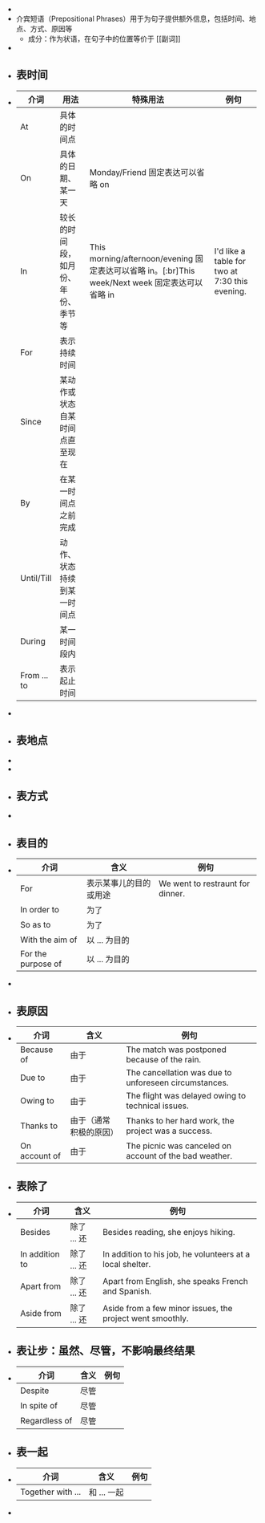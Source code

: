 -
- 介宾短语（Prepositional Phrases）用于为句子提供额外信息，包括时间、地点、方式、原因等
	- 成分：作为状语，在句子中的位置等价于 [[副词]]
-
- ## 表时间
- |介词|用法|特殊用法|例句|
  |--|--|--|--|
  |At|具体的时间点|||
  |On|具体的日期、某一天|Monday/Friend 固定表达可以省略 on||
  |In|较长的时间段，如月份、年份、季节等|This morning/afternoon/evening 固定表达可以省略 in。[:br]This week/Next week 固定表达可以省略 in|I'd like a table for two at 7:30 this evening.|
  |For|表示持续时间|||
  |Since|某动作或状态自某时间点直至现在|||
  |By|在某一时间点之前完成|||
  |Until/Till|动作、状态持续到某一时间点|||
  |During|某一时间段内|||
  |From ... to|表示起止时间|||
-
- ## 表地点
-
-
- ## 表方式
-
- ## 表目的
- |介词|含义|例句|
  |--|--|--|
  |For|表示某事儿的目的或用途|We went to restraunt for dinner.|
  |In order to|为了||
  |So as to|为了||
  |With the aim of|以 ... 为目的||
  |For the purpose of|以 ... 为目的||
-
- ## 表原因
- |介词|含义|例句|
  |--|--|--|
  |Because of|由于|The match was postponed because of the rain.|
  |Due to|由于|The cancellation was due to unforeseen circumstances.|
  |Owing to|由于|The flight was delayed owing to technical issues.|
  |Thanks to|由于（通常积极的原因）|Thanks to her hard work, the project was a success.|
  |On account of|由于|The picnic was canceled on account of the bad weather.|
- ## 表除了
- |介词|含义|例句|
  |--|--|--|
  |Besides|除了 ... 还|Besides reading, she enjoys hiking.|
  |In addition to|除了 ... 还|In addition to his job, he volunteers at a local shelter.|
  |Apart from|除了 ... 还|Apart from English, she speaks French and Spanish.|
  |Aside from|除了 ... 还|Aside from a few minor issues, the project went smoothly.|
- ## 表让步：虽然、尽管，不影响最终结果
- |介词|含义|例句|
  |--|--|--|
  |Despite|尽管||
  |In spite of|尽管||
  |Regardless of|尽管||
- ## 表一起
- |介词|含义|例句|
  |--|--|--|
  |Together with ...|和 ... 一起||
-